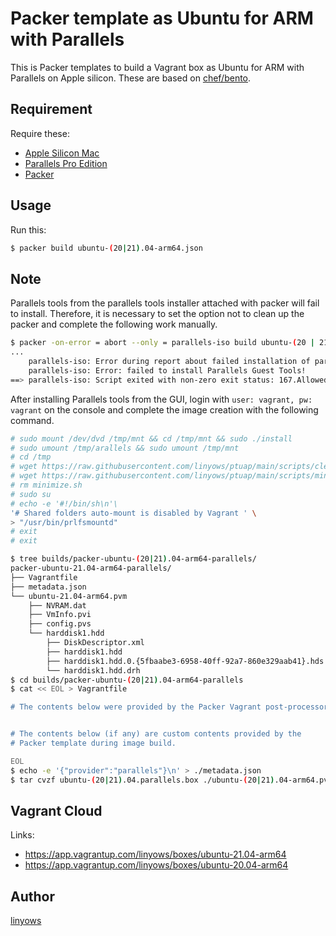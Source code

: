 Packer template as Ubuntu for ARM with Parallels
==

This is Packer templates to build a Vagrant box as Ubuntu for ARM with Parallels on Apple silicon.
These are based on [chef/bento](https://github.com/chef/bento).

Requirement
--

Require these:

- [Apple Silicon Mac](https://www.apple.com/mac/)
- [Parallels Pro Edition](https://www.parallels.com/jp/products/desktop/pro/)
- [Packer](https://www.packer.io/)

Usage
--

Run this:

```sh
$ packer build ubuntu-(20|21).04-arm64.json
```

Note
--

Parallels tools from the parallels tools installer attached with packer will fail to install.
Therefore, it is necessary to set the option not to clean up the packer and complete the following work manually.

```sh
$ packer -on-error = abort --only = parallels-iso build ubuntu-(20 | 21) .04-arm64.json
...
    parallels-iso: Error during report about failed installation of parallels tools.
    parallels-iso: Error: failed to install Parallels Guest Tools!
==> parallels-iso: Script exited with non-zero exit status: 167.Allowed exit codes are: [0]
```

After installing Parallels tools from the GUI,
login with `user: vagrant, pw: vagrant` on the console and complete the image creation with the following command.

```sh
# sudo mount /dev/dvd /tmp/mnt && cd /tmp/mnt && sudo ./install
# sudo umount /tmp/arallels && sudo umount /tmp/mnt
# cd /tmp
# wget https://raw.githubusercontent.com/linyows/ptuap/main/scripts/cleanup.sh && chmod +x cleanup.sh && sudo ./cleanup.sh
# wget https://raw.githubusercontent.com/linyows/ptuap/main/scripts/minimize.sh && chmod +x minimize.sh && sudo PACKER_BUILDER_TYPE=parallels-iso ./minimize.sh
# rm minimize.sh
# sudo su
# echo -e '#!/bin/sh\n'\
'# Shared folders auto-mount is disabled by Vagrant ' \
> "/usr/bin/prlfsmountd"
# exit
# exit
```

```sh
$ tree builds/packer-ubuntu-(20|21).04-arm64-parallels/
packer-ubuntu-21.04-arm64-parallels/
├── Vagrantfile
├── metadata.json
└── ubuntu-21.04-arm64.pvm
    ├── NVRAM.dat
    ├── VmInfo.pvi
    ├── config.pvs
    └── harddisk1.hdd
        ├── DiskDescriptor.xml
        ├── harddisk1.hdd
        ├── harddisk1.hdd.0.{5fbaabe3-6958-40ff-92a7-860e329aab41}.hds
        └── harddisk1.hdd.drh
$ cd builds/packer-ubuntu-(20|21).04-arm64-parallels
$ cat << EOL > Vagrantfile

# The contents below were provided by the Packer Vagrant post-processor


# The contents below (if any) are custom contents provided by the
# Packer template during image build.

EOL
$ echo -e '{"provider":"parallels"}\n' > ./metadata.json
$ tar cvzf ubuntu-(20|21).04.parallels.box ./ubuntu-(20|21).04-arm64.pvm  ./metadata.json ./Vagrantfile
```

Vagrant Cloud
--

Links:

- https://app.vagrantup.com/linyows/boxes/ubuntu-21.04-arm64
- https://app.vagrantup.com/linyows/boxes/ubuntu-20.04-arm64

Author
--

[linyows](https://github.com/linyows)
